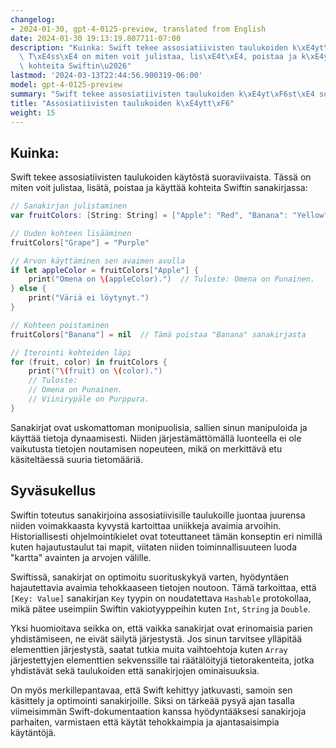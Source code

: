 ```yaml
---
changelog:
- 2024-01-30, gpt-4-0125-preview, translated from English
date: 2024-01-30 19:13:19.807711-07:00
description: "Kuinka: Swift tekee assosiatiivisten taulukoiden k\xE4yt\xF6st\xE4 suoraviivaista.\
  \ T\xE4ss\xE4 on miten voit julistaa, lis\xE4t\xE4, poistaa ja k\xE4ytt\xE4\xE4\
  \ kohteita Swiftin\u2026"
lastmod: '2024-03-13T22:44:56.900319-06:00'
model: gpt-4-0125-preview
summary: "Swift tekee assosiatiivisten taulukoiden k\xE4yt\xF6st\xE4 suoraviivaista."
title: "Assosiatiivisten taulukoiden k\xE4ytt\xF6"
weight: 15
---
```


## Kuinka:
Swift tekee assosiatiivisten taulukoiden käytöstä suoraviivaista. Tässä on miten voit julistaa, lisätä, poistaa ja käyttää kohteita Swiftin sanakirjassa:

```Swift
// Sanakirjan julistaminen
var fruitColors: [String: String] = ["Apple": "Red", "Banana": "Yellow"]

// Uuden kohteen lisääminen
fruitColors["Grape"] = "Purple"

// Arvon käyttäminen sen avaimen avulla
if let appleColor = fruitColors["Apple"] {
    print("Omena on \(appleColor).")  // Tuloste: Omena on Punainen.
} else {
    print("Väriä ei löytynyt.")
}

// Kohteen poistaminen
fruitColors["Banana"] = nil  // Tämä poistaa "Banana" sanakirjasta

// Iterointi kohteiden läpi
for (fruit, color) in fruitColors {
    print("\(fruit) on \(color).")
    // Tuloste:
    // Omena on Punainen.
    // Viinirypäle on Purppura.
}
```

Sanakirjat ovat uskomattoman monipuolisia, sallien sinun manipuloida ja käyttää tietoja dynaamisesti. Niiden järjestämättömällä luonteella ei ole vaikutusta tietojen noutamisen nopeuteen, mikä on merkittävä etu käsiteltäessä suuria tietomääriä.

## Syväsukellus
Swiftin toteutus sanakirjoina assosiatiivisille taulukoille juontaa juurensa niiden voimakkaasta kyvystä kartoittaa uniikkeja avaimia arvoihin. Historiallisesti ohjelmointikielet ovat toteuttaneet tämän konseptin eri nimillä kuten hajautustaulut tai mapit, viitaten niiden toiminnallisuuteen luoda "kartta" avainten ja arvojen välille.

Swiftissä, sanakirjat on optimoitu suorituskykyä varten, hyödyntäen hajautettavia avaimia tehokkaaseen tietojen noutoon. Tämä tarkoittaa, että `[Key: Value]` sanakirjan `Key` tyypin on noudatettava `Hashable` protokollaa, mikä pätee useimpiin Swiftin vakiotyyppeihin kuten `Int`, `String` ja `Double`.

Yksi huomioitava seikka on, että vaikka sanakirjat ovat erinomaisia parien yhdistämiseen, ne eivät säilytä järjestystä. Jos sinun tarvitsee ylläpitää elementtien järjestystä, saatat tutkia muita vaihtoehtoja kuten `Array` järjestettyjen elementtien sekvenssille tai räätälöityjä tietorakenteita, jotka yhdistävät sekä taulukoiden että sanakirjojen ominaisuuksia.

On myös merkillepantavaa, että Swift kehittyy jatkuvasti, samoin sen käsittely ja optimointi sanakirjoille. Siksi on tärkeää pysyä ajan tasalla viimeisimmän Swift-dokumentaation kanssa hyödyntääksesi sanakirjoja parhaiten, varmistaen että käytät tehokkaimpia ja ajantasaisimpia käytäntöjä.
